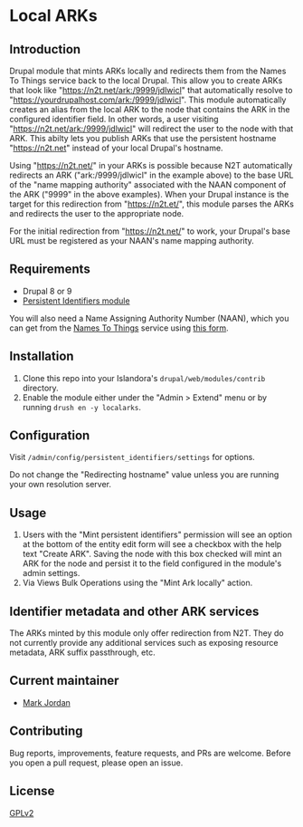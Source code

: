 # Local ARKs

## Introduction

Drupal module that mints ARKs locally and redirects them from the Names To Things service back to the local Drupal. This allow you to create ARKs that look like "https://n2t.net/ark:/9999/jdlwicl" that automatically resolve to "https://yourdrupalhost.com/ark:/9999/jdlwicl". This module automatically creates an alias from the local ARK to the node that contains the ARK in the configured identifier field. In other words, a user visiting "https://n2t.net/ark:/9999/jdlwicl" will redirect the user to the node with that ARK. This abilty lets you publish ARKs that use the persistent hostname "https://n2t.net" instead of your local Drupal's hostname.

Using "https://n2t.net/" in your ARKs is possible because N2T automatically redirects an ARK ("ark:/9999/jdlwicl" in the example above) to the base URL of the "name mapping authority" associated with the NAAN component of the ARK ("9999" in the above examples). When your Drupal instance is the target for this redirection from "https://n2t.et/", this module parses the ARKs and redirects the user to the appropriate node.

For the initial redirection from "https://n2t.net/" to work, your Drupal's base URL must be registered as your NAAN's name mapping authority.

## Requirements

* Drupal 8 or 9
* [Persistent Identifiers module](https://github.com/mjordan/persistent_identifiers)

You will also need a Name Assigning Authority Number (NAAN), which you can get from the [Names To Things](http://n2t.net) service using [this form](https://goo.gl/forms/bmckLSPpbzpZ5dix1).

## Installation

1. Clone this repo into your Islandora's `drupal/web/modules/contrib` directory.
1. Enable the module either under the "Admin > Extend" menu or by running `drush en -y localarks`.

## Configuration

Visit `/admin/config/persistent_identifiers/settings` for options.

Do not change the "Redirecting hostname" value unless you are running your own resolution server.

## Usage

1. Users with the "Mint persistent identifiers" permission will see an option at the bottom of the entity edit form will see a checkbox with the help text "Create ARK". Saving the node with this box checked will mint an ARK for the node and persist it to the field configured in the module's admin settings.
1. Via Views Bulk Operations using the "Mint Ark locally" action.

## Identifier metadata and other ARK services

The ARKs minted by this module only offer redirection from N2T. They do not currently provide any additional services such as exposing resource metadata, ARK suffix passthrough, etc.

## Current maintainer

* [Mark Jordan](https://github.com/mjordan)

## Contributing

Bug reports, improvements, feature requests, and PRs are welcome. Before you open a pull request, please open an issue.

## License

[GPLv2](http://www.gnu.org/licenses/gpl-2.0.txt)
